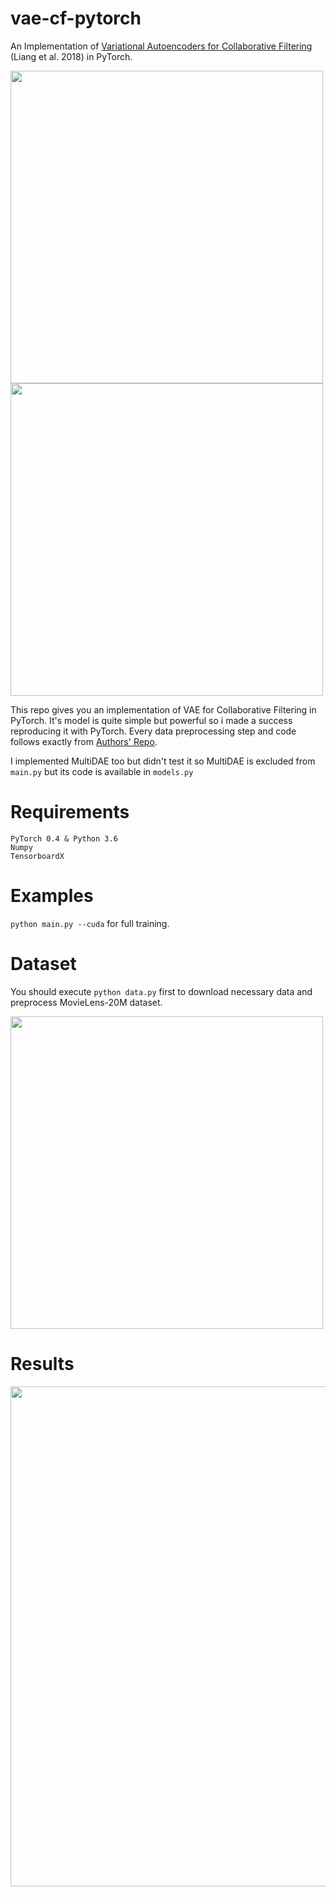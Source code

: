 # vae-cf-pytorch

An Implementation of [Variational Autoencoders for Collaborative Filtering](https://arxiv.org/abs/1802.05814) (Liang et al. 2018) in PyTorch.

<img src="https://raw.githubusercontent.com/belepi93/vae-cf-pytorch/master/pics/vae.png" width="500">
<img src="https://raw.githubusercontent.com/belepi93/vae-cf-pytorch/master/pics/result.png" width="500">

This repo gives you an implementation of VAE for Collaborative Filtering in PyTorch. It's model is quite simple but powerful so i made a success reproducing it with PyTorch. Every data preprocessing step and code follows exactly from [Authors' Repo](https://github.com/dawenl/vae_cf).

I implemented MultiDAE too but didn't test it so MultiDAE is excluded from `main.py` but its code is available in `models.py`

# Requirements

```
PyTorch 0.4 & Python 3.6
Numpy
TensorboardX
```

# Examples

`python main.py --cuda` for full training.

# Dataset

You should execute `python data.py` first to download necessary data and preprocess MovieLens-20M dataset.

<img src="https://raw.githubusercontent.com/belepi93/vae-cf-pytorch/master/pics/data.png" width="500">

# Results

<img src="https://raw.githubusercontent.com/belepi93/vae-cf-pytorch/master/pics/result-experiment.png" width="800">

